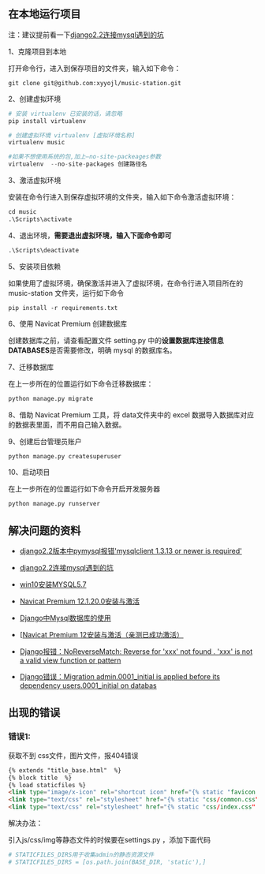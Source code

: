 ## 在本地运行项目

注：建议提前看一下[django2.2连接mysql遇到的坑](https://www.cnblogs.com/hanwenlin/p/10677026.html)

1、克隆项目到本地

打开命令行，进入到保存项目的文件夹，输入如下命令：

```
git clone git@github.com:xyyojl/music-station.git
```

2、创建虚拟环境

```python
# 安装 virtualenv 已安装的话，请忽略
pip install virtualenv

# 创建虚拟环境 virtualenv [虚拟环境名称] 
virtualenv music

#如果不想使用系统的包,加上–no-site-packeages参数
virtualenv  --no-site-packages 创建路径名
```

3、激活虚拟环境

安装在命令行进入到保存虚拟环境的文件夹，输入如下命令激活虚拟环境：

```python
cd music
.\Scripts\activate
```

4、退出环境，**需要退出虚拟环境，输入下面命令即可**

```python
.\Scripts\deactivate
```

5、安装项目依赖

如果使用了虚拟环境，确保激活并进入了虚拟环境，在命令行进入项目所在的 music-station 文件夹，运行如下命令

```
pip install -r requirements.txt
```

6、使用 Navicat Premium 创建数据库

创建数据库之前，请查看配置文件 setting.py 中的**设置数据库连接信息 DATABASES**是否需要修改，明确 mysql 的数据库名。

7、迁移数据库

在上一步所在的位置运行如下命令迁移数据库：

```python
python manage.py migrate
```

8、借助 Navicat Premium 工具，将 data文件夹中的 excel 数据导入数据库对应的数据表里面，而不用自己输入数据。

9、创建后台管理员账户

```python
python manage.py createsuperuser
```

10、启动项目

在上一步所在的位置运行如下命令开启开发服务器

```python
python manage.py runserver
```





## 解决问题的资料

- [django2.2版本中pymysql报错'mysqlclient 1.3.13 or newer is required'](https://blog.csdn.net/lijing742180/article/details/91966031 )

- [django2.2连接mysql遇到的坑](https://www.cnblogs.com/hanwenlin/p/10677026.html)

- [win10安装MYSQL5.7](https://www.jianshu.com/p/c78272a2ca4d )

- [Navicat Premium 12.1.20.0安装与激活](https://www.jianshu.com/p/5f693b4c9468 )

- [Django中Mysql数据库的使用](https://juejin.im/post/5ca38d95e51d4505427f7741 )

- [[Navicat Premium 12安装与激活（亲测已成功激活）](https://www.cnblogs.com/telwanggs/p/11427581.html)

- [Django报错：NoReverseMatch: Reverse for 'xxx' not found . 'xxx' is not a valid view function or pattern](https://blog.csdn.net/qq_37218708/article/details/84489461)

- [Django错误：Migration admin.0001_initial is applied before its dependency users.0001_initial on databas](http://www.chenxm.cc/article/587.html)




## 出现的错误

### 错误1:

获取不到 css文件，图片文件，报404错误

```html
{% extends "title_base.html"  %}
{% block title  %}
{% load staticfiles %}
<link type="image/x-icon" rel="shortcut icon" href="{% static "favicon.ico" %}"/>
<link type="text/css" rel="stylesheet" href="{% static "css/common.css" %}"/>
<link type="text/css" rel="stylesheet" href="{% static "css/index.css" %}"/>
```

解决办法：

引入js/css/img等静态文件的时候要在settings.py ，添加下面代码

```py
# STATICFILES_DIRS用于收集admin的静态资源文件
# STATICFILES_DIRS = [os.path.join(BASE_DIR, 'static'),]
```

